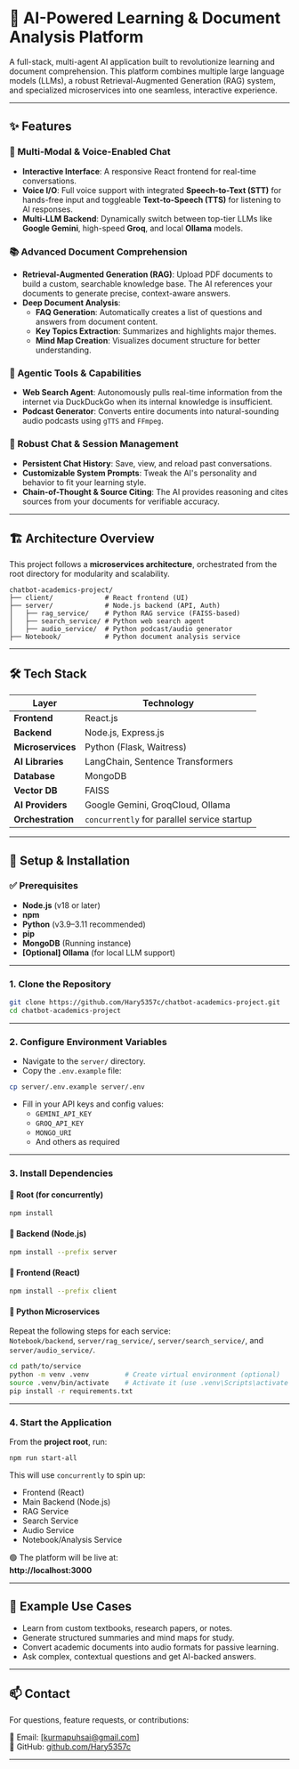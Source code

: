 # 🚀 AI-Powered Learning & Document Analysis Platform

A full-stack, multi-agent AI application built to revolutionize learning and document comprehension. This platform combines multiple large language models (LLMs), a robust Retrieval-Augmented Generation (RAG) system, and specialized microservices into one seamless, interactive experience.

---

## ✨ Features

### 💬 Multi-Modal & Voice-Enabled Chat
- **Interactive Interface**: A responsive React frontend for real-time conversations.
- **Voice I/O**: Full voice support with integrated **Speech-to-Text (STT)** for hands-free input and toggleable **Text-to-Speech (TTS)** for listening to AI responses.
- **Multi-LLM Backend**: Dynamically switch between top-tier LLMs like **Google Gemini**, high-speed **Groq**, and local **Ollama** models.

### 📚 Advanced Document Comprehension
- **Retrieval-Augmented Generation (RAG)**: Upload PDF documents to build a custom, searchable knowledge base. The AI references your documents to generate precise, context-aware answers.
- **Deep Document Analysis**:
  - **FAQ Generation**: Automatically creates a list of questions and answers from document content.
  - **Key Topics Extraction**: Summarizes and highlights major themes.
  - **Mind Map Creation**: Visualizes document structure for better understanding.

### 🧠 Agentic Tools & Capabilities
- **Web Search Agent**: Autonomously pulls real-time information from the internet via DuckDuckGo when its internal knowledge is insufficient.
- **Podcast Generator**: Converts entire documents into natural-sounding audio podcasts using `gTTS` and `FFmpeg`.

### 🔁 Robust Chat & Session Management
- **Persistent Chat History**: Save, view, and reload past conversations.
- **Customizable System Prompts**: Tweak the AI's personality and behavior to fit your learning style.
- **Chain-of-Thought & Source Citing**: The AI provides reasoning and cites sources from your documents for verifiable accuracy.

---

## 🏗️ Architecture Overview

This project follows a **microservices architecture**, orchestrated from the root directory for modularity and scalability.

```
chatbot-academics-project/
├── client/             # React frontend (UI)
├── server/             # Node.js backend (API, Auth)
│   ├── rag_service/    # Python RAG service (FAISS-based)
│   ├── search_service/ # Python web search agent
│   ├── audio_service/  # Python podcast/audio generator
├── Notebook/           # Python document analysis service
```

---

## 🛠️ Tech Stack

| Layer          | Technology                                       |
|----------------|--------------------------------------------------|
| **Frontend**   | React.js                                         |
| **Backend**    | Node.js, Express.js                              |
| **Microservices** | Python (Flask, Waitress)                   |
| **AI Libraries** | LangChain, Sentence Transformers             |
| **Database**   | MongoDB                                          |
| **Vector DB**  | FAISS                                            |
| **AI Providers** | Google Gemini, GroqCloud, Ollama             |
| **Orchestration** | `concurrently` for parallel service startup |

---

## 🔧 Setup & Installation

### ✅ Prerequisites

- **Node.js** (v18 or later)
- **npm**
- **Python** (v3.9–3.11 recommended)
- **pip**
- **MongoDB** (Running instance)
- **[Optional] Ollama** (for local LLM support)

---

### 1. Clone the Repository

```bash
git clone https://github.com/Hary5357c/chatbot-academics-project.git
cd chatbot-academics-project
```

---

### 2. Configure Environment Variables

- Navigate to the `server/` directory.
- Copy the `.env.example` file:

```bash
cp server/.env.example server/.env
```

- Fill in your API keys and config values:
  - `GEMINI_API_KEY`
  - `GROQ_API_KEY`
  - `MONGO_URI`
  - And others as required

---

### 3. Install Dependencies

#### 🔹 Root (for concurrently)
```bash
npm install
```

#### 🔹 Backend (Node.js)
```bash
npm install --prefix server
```

#### 🔹 Frontend (React)
```bash
npm install --prefix client
```

#### 🔹 Python Microservices
Repeat the following steps for each service:  
`Notebook/backend`, `server/rag_service/`, `server/search_service/`, and `server/audio_service/`.

```bash
cd path/to/service
python -m venv .venv         # Create virtual environment (optional)
source .venv/bin/activate    # Activate it (use .venv\Scripts\activate on Windows)
pip install -r requirements.txt
```

---

### 4. Start the Application

From the **project root**, run:

```bash
npm run start-all
```

This will use `concurrently` to spin up:

- Frontend (React)
- Main Backend (Node.js)
- RAG Service
- Search Service
- Audio Service
- Notebook/Analysis Service

🟢 The platform will be live at:  
**http://localhost:3000**

---

## 🧪 Example Use Cases

- Learn from custom textbooks, research papers, or notes.
- Generate structured summaries and mind maps for study.
- Convert academic documents into audio formats for passive learning.
- Ask complex, contextual questions and get AI-backed answers.

---

## 📫 Contact

For questions, feature requests, or contributions:

📧 Email: [kurmapuhsai@gmail.com]  
🐙 GitHub: [github.com/Hary5357c](https://github.com/Hary5357c)

---


